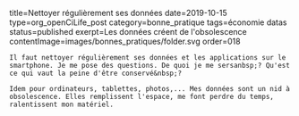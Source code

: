 title=Nettoyer régulièrement ses données
date=2019-10-15
type=org_openCiLife_post
category=bonne_pratique
tags=économie datas
status=published
exerpt=Les données créent de l'obsolescence
contentImage=images/bonnes_pratiques/folder.svg
order=018
~~~~~~
Il faut nettoyer régulièrement ses données et les applications sur le smartphone. Je me pose des questions. De quoi je me sersanbsp;? Qu'est ce qui vaut la peine d'être conservé&nbsp;?

Idem pour ordinateurs, tablettes, photos,... Mes données sont un nid à obsolescence. Elles remplissent l'espace, me font perdre du temps, ralentissent mon matériel.